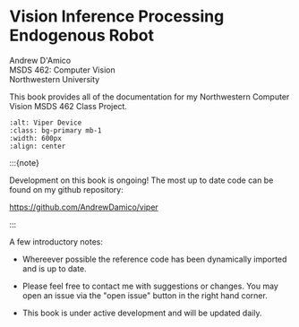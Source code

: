 # Vision Inference Processing Endogenous Robot

Andrew D'Amico  
MSDS 462: Computer Vision  
Northwestern University

This book provides all of the documentation for my Northwestern Computer Vision MSDS 462 Class Project.


```{image} viper_device.png
:alt: Viper Device
:class: bg-primary mb-1
:width: 600px
:align: center
```

:::{note}

Development on this book is ongoing! The most up to date code can be found on my github repository:

https://github.com/AndrewDamico/viper

:::

A few introductory notes:

* Whereever possible the reference code has been dynamically imported 
and is up to date. 

* Please feel free to contact me with suggestions or changes. You may open
an issue via the "open issue" button in the right hand corner.

* This book is under active development and will be updated daily.

